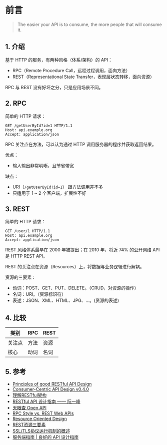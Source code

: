 # 前言

>The easier your API is to consume, the more people that will consume it.

## 1. 介绍

基于 HTTP 的服务，有两种风格（体系/架构）的 API：

* RPC（Remote Procedure Call，远程过程调用，面向方法）
* REST（Representational State Transfer，表现层状态转移，面向资源）

RPC 与 REST 没有好坏之分，只是应用场景不同。

## 2. RPC

简单的 HTTP 请求：

```text
GET /getUserById?id=1 HTTP/1.1
Host: api.example.org
Accept: application/json
```

RPC 关注点在方法，可以认为通过 HTTP 调用服务器的程序并获取返回结果。

优点：

* 输入输出非常明晰，且节省带宽

缺点：

* URI（`/getUserById?id=1`） 跟方法调用差不多
* 只适用于 1 ~ 2 个客户端，扩展性不好

## 3. REST

简单的 HTTP 请求：

```text
GET /user/1 HTTP/1.1
Host: api.example.org
Accept: application/json
```

REST 风格体系最早在 2000 年被提出；在 2010 年，将近 74% 的公开网络 API 是 HTTP REST API。

REST 的关注点在资源（Resources）上，将数据与业务逻辑进行解耦。

资源的三要素：

* 动词：POST、GET、PUT、DELETE。（CRUD，对资源的操作）
* 名词：URI。（资源标识符）
* 表述：JSON、XML、HTML、JPG、...。(资源的表述)

## 4. 比较

|类别|RPC|REST|
|-|-|-|
| 关注点 | 方法 | 资源 |
| 核心 | 动词 | 名词 |

## 5. 参考

* [Principles of good RESTful API Design](https://codeplanet.io/principles-good-restful-api-design/)
* [Consumer-Centric API Design v0.4.0](https://github.com/tlhunter/consumer-centric-api-design)
* [理解RESTful架构](http://www.ruanyifeng.com/blog/2011/09/restful.html)
* [RESTful API 设计指南 —— 阮一峰](http://www.ruanyifeng.com/blog/2014/05/restful_api.html)
* [天眼查 Open API](https://open.tianyancha.com/open/362)
* [RPC Style vs. REST Web APIs](https://blog.jscrambler.com/rpc-style-vs-rest-web-apis/)
* [Resource Oriented Design](https://cloud.google.com/apis/design/resources)
* [REST资源三要素](https://blog.csdn.net/u013628152/article/details/42810005)
* [SSL/TLS协议运行机制的概述](http://www.ruanyifeng.com/blog/2014/02/ssl_tls.html)
* [服务端指南 | 良好的 API 设计指南](https://juejin.im/post/59826a4e518825359c5e72d1)